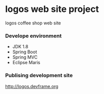 # logos web site project
logos coffee shop web site
### Develope environment
* JDK 1.8
* Spring Boot
* Spring MVC
* Eclipse Maris

### Publising development site
http://logos.devframe.org
